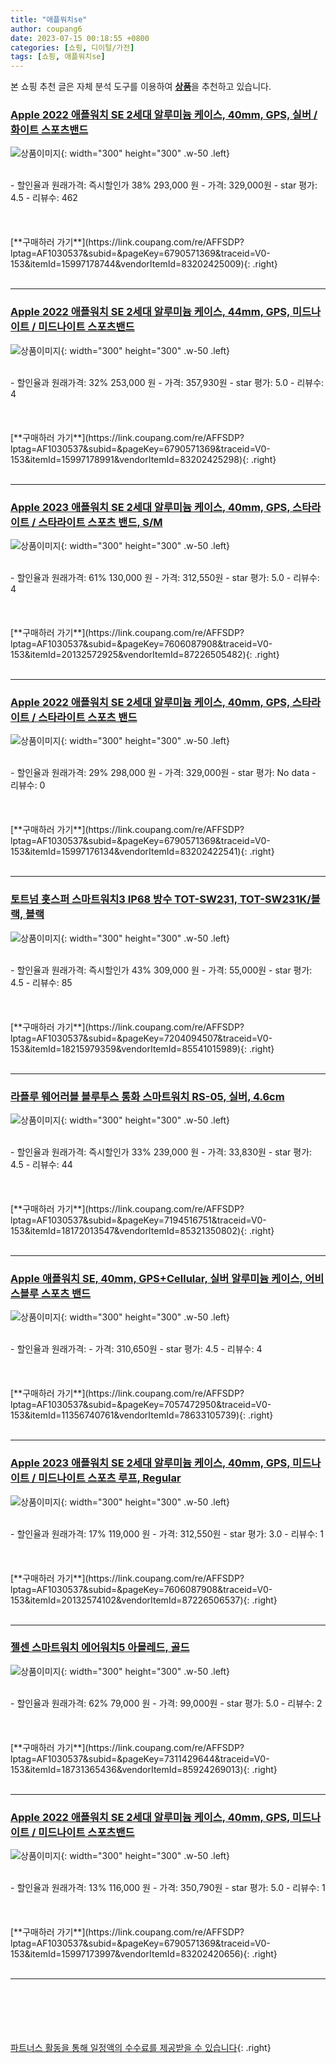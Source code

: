```yaml
---
title: "애플워치se"
author: coupang6
date: 2023-07-15 00:18:55 +0800
categories: [쇼핑, 디이털/가전]
tags: [쇼핑, 애플워치se]
---
```


본 쇼핑 추천 글은 자체 분석 도구를 이용하여 [**상품**](https://link.coupang.com/a/bao1ui)을 추천하고 있습니다.

### [Apple 2022 애플워치 SE 2세대 알루미늄 케이스, 40mm, GPS, 실버 / 화이트 스포츠밴드](https://link.coupang.com/re/AFFSDP?lptag=AF1030537&subid=&pageKey=6790571369&traceid=V0-153&itemId=15997178744&vendorItemId=83202425009)

![상품이미지](https://thumbnail10.coupangcdn.com/thumbnails/remote/230x230ex/image/retail/images/2022/09/21/15/5/98a71c41-9091-4340-8cb8-291d92612333.jpg){: width="300" height="300" .w-50 .left}


<br>
- 할인율과 원래가격: 즉시할인가 38%  293,000   원
- 가격: 329,000원
- star 평가: 4.5
- 리뷰수: 462
<br>
<br>
<br>
<br>
[**구매하러 가기**](https://link.coupang.com/re/AFFSDP?lptag=AF1030537&subid=&pageKey=6790571369&traceid=V0-153&itemId=15997178744&vendorItemId=83202425009){: .right}
<br>
<br>

---

### [Apple 2022 애플워치 SE 2세대 알루미늄 케이스, 44mm, GPS, 미드나이트 / 미드나이트 스포츠밴드](https://link.coupang.com/re/AFFSDP?lptag=AF1030537&subid=&pageKey=6790571369&traceid=V0-153&itemId=15997178991&vendorItemId=83202425298)

![상품이미지](https://thumbnail10.coupangcdn.com/thumbnails/remote/230x230ex/image/retail/images/2022/09/21/15/3/e812c4a6-6f65-4a68-8889-144ace6b3846.jpg){: width="300" height="300" .w-50 .left}


<br>
- 할인율과 원래가격: 32%  253,000   원
- 가격: 357,930원
- star 평가: 5.0
- 리뷰수: 4
<br>
<br>
<br>
<br>
[**구매하러 가기**](https://link.coupang.com/re/AFFSDP?lptag=AF1030537&subid=&pageKey=6790571369&traceid=V0-153&itemId=15997178991&vendorItemId=83202425298){: .right}
<br>
<br>

---

### [Apple 2023 애플워치 SE 2세대 알루미늄 케이스, 40mm, GPS, 스타라이트 / 스타라이트 스포츠 밴드, S/M](https://link.coupang.com/re/AFFSDP?lptag=AF1030537&subid=&pageKey=7606087908&traceid=V0-153&itemId=20132572925&vendorItemId=87226505482)

![상품이미지](https://thumbnail8.coupangcdn.com/thumbnails/remote/230x230ex/image/retail/images/2023/09/18/16/1/f33f9821-ecfd-4404-80ef-2ff91a9b5957.jpg){: width="300" height="300" .w-50 .left}


<br>
- 할인율과 원래가격: 61%  130,000   원
- 가격: 312,550원
- star 평가: 5.0
- 리뷰수: 4
<br>
<br>
<br>
<br>
[**구매하러 가기**](https://link.coupang.com/re/AFFSDP?lptag=AF1030537&subid=&pageKey=7606087908&traceid=V0-153&itemId=20132572925&vendorItemId=87226505482){: .right}
<br>
<br>

---

### [Apple 2022 애플워치 SE 2세대 알루미늄 케이스, 40mm, GPS, 스타라이트 / 스타라이트 스포츠 밴드](https://link.coupang.com/re/AFFSDP?lptag=AF1030537&subid=&pageKey=6790571369&traceid=V0-153&itemId=15997176134&vendorItemId=83202422541)

![상품이미지](https://thumbnail9.coupangcdn.com/thumbnails/remote/230x230ex/image/retail/images/383840517281679-2f243010-6afe-4e95-a13d-5cd472e0abb3.jpg){: width="300" height="300" .w-50 .left}


<br>
- 할인율과 원래가격: 29%  298,000   원
- 가격: 329,000원
- star 평가: No data
- 리뷰수: 0
<br>
<br>
<br>
<br>
[**구매하러 가기**](https://link.coupang.com/re/AFFSDP?lptag=AF1030537&subid=&pageKey=6790571369&traceid=V0-153&itemId=15997176134&vendorItemId=83202422541){: .right}
<br>
<br>

---

### [토트넘 홋스퍼 스마트워치3 IP68 방수 TOT-SW231, TOT-SW231K/블랙, 블랙](https://link.coupang.com/re/AFFSDP?lptag=AF1030537&subid=&pageKey=7204094507&traceid=V0-153&itemId=18215979359&vendorItemId=85541015989)

![상품이미지](https://thumbnail6.coupangcdn.com/thumbnails/remote/230x230ex/image/vendor_inventory/9424/6f59fc6bb345d2f6a2f973a390b75e70135b5f2e887a036d6d3cbfcde0c7.jpg){: width="300" height="300" .w-50 .left}


<br>
- 할인율과 원래가격: 즉시할인가 43%  309,000   원
- 가격: 55,000원
- star 평가: 4.5
- 리뷰수: 85
<br>
<br>
<br>
<br>
[**구매하러 가기**](https://link.coupang.com/re/AFFSDP?lptag=AF1030537&subid=&pageKey=7204094507&traceid=V0-153&itemId=18215979359&vendorItemId=85541015989){: .right}
<br>
<br>

---

### [라플루 웨어러블 블루투스 통화 스마트워치 RS-05, 실버, 4.6cm](https://link.coupang.com/re/AFFSDP?lptag=AF1030537&subid=&pageKey=7194516751&traceid=V0-153&itemId=18172013547&vendorItemId=85321350802)

![상품이미지](https://thumbnail8.coupangcdn.com/thumbnails/remote/230x230ex/image/rs_quotation_api/qgtlavda/0732b94adb45458693e023f552653884.png){: width="300" height="300" .w-50 .left}


<br>
- 할인율과 원래가격: 즉시할인가 33%  239,000   원
- 가격: 33,830원
- star 평가: 4.5
- 리뷰수: 44
<br>
<br>
<br>
<br>
[**구매하러 가기**](https://link.coupang.com/re/AFFSDP?lptag=AF1030537&subid=&pageKey=7194516751&traceid=V0-153&itemId=18172013547&vendorItemId=85321350802){: .right}
<br>
<br>

---

### [Apple 애플워치 SE, 40mm, GPS+Cellular, 실버 알루미늄 케이스, 어비스블루 스포츠 밴드](https://link.coupang.com/re/AFFSDP?lptag=AF1030537&subid=&pageKey=7057472950&traceid=V0-153&itemId=11356740761&vendorItemId=78633105739)

![상품이미지](https://thumbnail9.coupangcdn.com/thumbnails/remote/230x230ex/image/retail/images/4698730193459133-041f598c-3ea1-437e-9f18-b3c07d4e709a.jpg){: width="300" height="300" .w-50 .left}


<br>
- 할인율과 원래가격: 
- 가격: 310,650원
- star 평가: 4.5
- 리뷰수: 4
<br>
<br>
<br>
<br>
[**구매하러 가기**](https://link.coupang.com/re/AFFSDP?lptag=AF1030537&subid=&pageKey=7057472950&traceid=V0-153&itemId=11356740761&vendorItemId=78633105739){: .right}
<br>
<br>

---

### [Apple 2023 애플워치 SE 2세대 알루미늄 케이스, 40mm, GPS, 미드나이트 / 미드나이트 스포츠 루프, Regular](https://link.coupang.com/re/AFFSDP?lptag=AF1030537&subid=&pageKey=7606087908&traceid=V0-153&itemId=20132574102&vendorItemId=87226506537)

![상품이미지](https://thumbnail9.coupangcdn.com/thumbnails/remote/230x230ex/image/retail/images/2023/09/18/16/4/31c710dc-c814-4988-8cd4-b13cae8e38fc.jpg){: width="300" height="300" .w-50 .left}


<br>
- 할인율과 원래가격: 17%  119,000   원
- 가격: 312,550원
- star 평가: 3.0
- 리뷰수: 1
<br>
<br>
<br>
<br>
[**구매하러 가기**](https://link.coupang.com/re/AFFSDP?lptag=AF1030537&subid=&pageKey=7606087908&traceid=V0-153&itemId=20132574102&vendorItemId=87226506537){: .right}
<br>
<br>

---

### [젤센 스마트워치 에어워치5 아몰레드, 골드](https://link.coupang.com/re/AFFSDP?lptag=AF1030537&subid=&pageKey=7311429644&traceid=V0-153&itemId=18731365436&vendorItemId=85924269013)

![상품이미지](https://thumbnail8.coupangcdn.com/thumbnails/remote/230x230ex/image/vendor_inventory/3a3f/90e1f2d0e6d202cd5d4bcfee2abfbf9fb40669eabacf5a550fb56203f61d.jpg){: width="300" height="300" .w-50 .left}


<br>
- 할인율과 원래가격: 62%  79,000   원
- 가격: 99,000원
- star 평가: 5.0
- 리뷰수: 2
<br>
<br>
<br>
<br>
[**구매하러 가기**](https://link.coupang.com/re/AFFSDP?lptag=AF1030537&subid=&pageKey=7311429644&traceid=V0-153&itemId=18731365436&vendorItemId=85924269013){: .right}
<br>
<br>

---

### [Apple 2022 애플워치 SE 2세대 알루미늄 케이스, 40mm, GPS, 미드나이트 / 미드나이트 스포츠밴드](https://link.coupang.com/re/AFFSDP?lptag=AF1030537&subid=&pageKey=6790571369&traceid=V0-153&itemId=15997173997&vendorItemId=83202420656)

![상품이미지](https://thumbnail9.coupangcdn.com/thumbnails/remote/230x230ex/image/retail/images/2022/09/21/15/2/40a6d904-bf20-4823-9fa7-ad756b90108a.jpg){: width="300" height="300" .w-50 .left}


<br>
- 할인율과 원래가격: 13%  116,000   원
- 가격: 350,790원
- star 평가: 5.0
- 리뷰수: 1
<br>
<br>
<br>
<br>
[**구매하러 가기**](https://link.coupang.com/re/AFFSDP?lptag=AF1030537&subid=&pageKey=6790571369&traceid=V0-153&itemId=15997173997&vendorItemId=83202420656){: .right}
<br>
<br>

---
<br><br><br><br><br> [파트너스 활동을 통해 일정액의 수수료를 제공받을 수 있습니다](https://link.coupang.com/a/bao1ui){: .right}